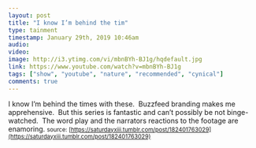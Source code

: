 ```yaml
---
layout: post
title: "I know I’m behind the tim"
type: tainment
timestamp: January 29th, 2019 10:46am
audio: 
video: 
image: http://i3.ytimg.com/vi/mbnBYh-BJ1g/hqdefault.jpg
link: https://www.youtube.com/watch?v=mbnBYh-BJ1g
tags: ["show", "youtube", "nature", "recommended", "cynical"]
comments: true
---
```

I know I’m behind the times with these.  Buzzfeed branding makes me apprehensive.  But this series is fantastic and can’t possibly be not binge-watched.  The word play and the narrators reactions to the footage are enamoring.
<small>source: [https://saturdayxiii.tumblr.com/post/182401763029](https://saturdayxiii.tumblr.com/post/182401763029)</small>